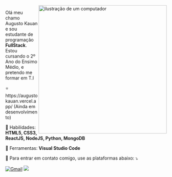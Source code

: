 <img src="https://raw.githubusercontent.com/MicaelliMedeiros/micaellimedeiros/master/image/computer-illustration.png" alt="ilustração de um computador" min-width="400px" max-width="400px" width="400px" align="right">

<p align="left"> 
  Olá meu chamo Augusto Kauan e sou estudante de programação <strong>FullStack</strong>.<br>
  Estou cursando o 2º Ano do Ensimo Médio, e pretendo me formar em T.I
</p>

<p align="left">
  ⭐ https://augustokauan.vercel.app/ (Ainda em desenvolvimento)
</p>

<p align="left">
  🦄 Habilidades: <strong>HTML5, CSS3, ReactJS, NodeJS, Python, MongoDB</strong>
</p>

<p align="left">
  💼 Ferramentas: <strong>Visual Studio Code</strong>
</p>

<p align="left">
  💌 Para entrar em contato comigo, use as plataformas abaixo: ⤵️
</p>

<p align="left">
  <a href="mailto:augustokauanpsilva@gmail.com" title="Gmail">
  <img src="https://img.shields.io/badge/-Gmail-FF0000?style=for-the-badge&labelColor=FF0000&logo=gmail&logoColor=white&link=LINK-DO-SEU-GMAIL" alt="Gmail"/></a>

  <a href="https://discord.gg/zNB4DEpSJ4">
  <img src="https://img.shields.io/badge/Discord-%235865F2.svg?style=for-the-badge&logo=discord&logoColor=white">
  </a>
</p>
